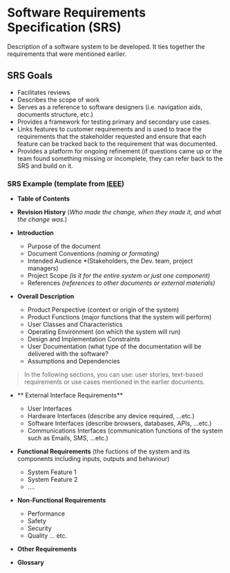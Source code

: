 # Software Requirements Specification (SRS)
Description of a software system to be developed. It ties together the requirements that were mentioned earlier.

## SRS Goals
- Facilitates reviews
- Describes the scope of work
- Serves as a reference to software designers (i.e. navigation aids, documents structure, etc.)
- Provides a framework for testing primary and secondary use cases.
- Links features to customer requirements and is used to trace the requirements that the stakeholder requested and ensure that each feature can be tracked back to the requirement that was documented.
- Provides a platform for ongoing refinement (if questions came up or the team found something missing or incomplete, they can refer back to the SRS and build on it.

### SRS Example (template from [IEEE](https://www.ieee.org/))
- **Table of Contents**
- **Revision History** (*Who made the change, when they made it, and what the change was.*)
  
- **Introduction**
  - Purpose of the document
  - Document Conventions *(naming or formating)*
  - Intended Audience *(Stakeholders, the Dev. team, project managers)
  - Project Scope *(is it for the entire system or just one component)*
  - References *(references to other documents or external materials)*

- **Overall Description**
  - Product Perspective (context or origin of the system)
  - Product Functions (major functions that the system will perform)
  - User Classes and Characteristics
  - Operating Environment (on which the system will run)
  - Design and Implementation Constraints
  - User Documentation (what type of the documentation will be delivered with the software?
  - Assumptions and Dependencies

> In the following sections, you can use: user stories, text-based requirements or use cases mentioned in the earlier documents.

- ** External Interface Requirements**
  - User Interfaces
  - Hardware Interfaces (describe any device required, ...etc.)
  - Software Interfaces (describe browsers, databases, APIs, ...etc.)
  - Communications Interfaces (communication functions of the system such as Emails, SMS, ...etc.)

- **Functional Requirements** (the fuctions of the system and its components including inputs, outputs and behaviour)
  - System Feature 1
  - System Feature 2
  - ....
 
 - **Non-Functional Requirements**
   - Performance
   - Safety
   - Security
   - Quality
   ... etc.
   
  - **Other Requirements**

- **Glossary**
